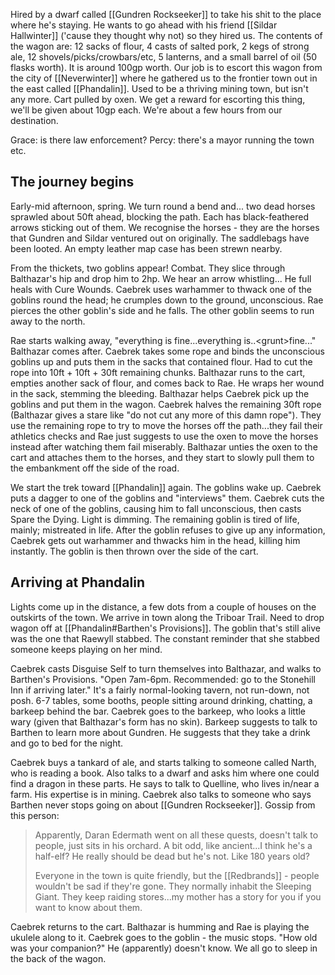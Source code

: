 Hired by a dwarf called [[Gundren Rockseeker]] to take his shit to the place where he's staying. He wants to go ahead with his friend [[Sildar Hallwinter]] ('cause they thought why not) so they hired us. The contents of the wagon are: 12 sacks of flour, 4 casts of salted pork, 2 kegs of strong ale, 12 shovels/picks/crowbars/etc, 5 lanterns, and a small barrel of oil (50 flasks worth). It is around 100gp worth. Our job is to escort this wagon from the city of [[Neverwinter]] where he gathered us to the frontier town out in the east called [[Phandalin]]. Used to be a thriving mining town, but isn't any more. Cart pulled by oxen. We get a reward for escorting this thing, we'll be given about 10gp each. We're about a few hours from our destination.

Grace: is there law enforcement? Percy: there's a mayor running the town etc.

## The journey begins
Early-mid afternoon, spring. We turn round a bend and... two dead horses sprawled about 50ft ahead, blocking the path. Each has black-feathered arrows sticking out of them. We recognise the horses - they are the horses that Gundren and Sildar ventured out on originally. The saddlebags have been looted. An empty leather map case has been strewn nearby.

From the thickets, two goblins appear! Combat. They slice through Balthazar's hip and drop him to 2hp. We hear an arrow whistling... He full heals with Cure Wounds. Caebrek uses warhammer to thwack one of the goblins round the head; he crumples down to the ground, unconscious. Rae pierces the other goblin's side and he falls. The other goblin seems to run away to the north.

Rae starts walking away, "everything is fine...everything is..\<grunt\>fine..." Balthazar comes after. Caebrek takes some rope and binds the unconscious goblins up and puts them in the sacks that contained flour. Had to cut the rope into 10ft + 10ft + 30ft remaining chunks. Balthazar runs to the cart, empties another sack of flour, and comes back to Rae. He wraps her wound in the sack, stemming the bleeding. Balthazar helps Caebrek pick up the goblins and put them in the wagon. Caebrek halves the remaining 30ft rope (Balthazar gives a stare like "do not cut any more of this damn rope"). They use the remaining rope to try to move the horses off the path...they fail their athletics checks and Rae just suggests to use the oxen to move the horses instead after watching them fail miserably. Balthazar unties the oxen to the cart and attaches them to the horses, and they start to slowly pull them to the embankment off the side of the road.

We start the trek toward [[Phandalin]] again. The goblins wake up. Caebrek puts a dagger to one of the goblins and "interviews" them. Caebrek cuts the neck of one of the goblins, causing him to fall unconscious, then casts Spare the Dying. Light is dimming. The remaining goblin is tired of life, mainly; mistreated in life. After the goblin refuses to give up any information, Caebrek gets out warhammer and thwacks him in the head, killing him instantly. The goblin is then thrown over the side of the cart.

## Arriving at Phandalin
Lights come up in the distance, a few dots from a couple of houses on the outskirts of the town. We arrive in town along the Triboar Trail. Need to drop wagon off at [[Phandalin#Barthen's Provisions]]. The goblin that's still alive was the one that Raewyll stabbed. The constant reminder that she stabbed someone keeps playing on her mind.

Caebrek casts Disguise Self to turn themselves into Balthazar, and walks to Barthen's Provisions. "Open 7am-6pm. Recommended: go to the Stonehill Inn if arriving later." It's a fairly normal-looking tavern, not run-down, not posh. 6-7 tables, some booths, people sitting around drinking, chatting, a barkeep behind the bar. Caebrek goes to the barkeep, who looks a little wary (given that Balthazar's form has no skin). Barkeep suggests to talk to Barthen to learn more about Gundren. He suggests that they take a drink and go to bed for the night.

Caebrek buys a tankard of ale, and starts talking to someone called Narth, who is reading a book. Also talks to a dwarf and asks him where one could find a dragon in these parts. He says to talk to Quelline, who lives in/near a farm. His expertise is in mining. Caebrek also talks to someone who says Barthen never stops going on about [[Gundren Rockseeker]]. Gossip from this person: 

>Apparently, Daran Edermath went on all these quests, doesn't talk to people, just sits in his orchard. A bit odd, like ancient...I think he's a half-elf? He really should be dead but he's not. Like 180 years old?
>
>Everyone in the town is quite friendly, but the [[Redbrands]] - people wouldn't be sad if they're gone. They normally inhabit the Sleeping Giant. They keep raiding stores...my mother has a story for you if you want to know about them.

Caebrek returns to the cart. Balthazar is humming and Rae is playing the ukulele along to it. Caebrek goes to the goblin - the music stops. "How old was your companion?" He (apparently) doesn't know. We all go to sleep in the back of the wagon.
